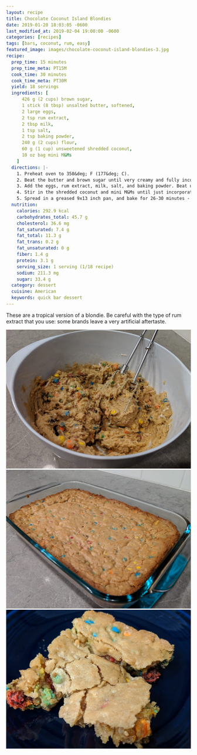 ```yaml
---
layout: recipe
title: Chocolate Coconut Island Blondies
date: 2019-01-20 18:03:05 -0600
last_modified_at: 2019-02-04 19:00:00 -0600
categories: [recipes]
tags: [bars, coconut, rum, easy]
featured_image: images/chocolate-coconut-island-blondies-3.jpg
recipe:
  prep_time: 15 minutes
  prep_time_meta: PT15M
  cook_time: 30 minutes
  cook_time_meta: PT30M
  yield: 18 servings
  ingredients: [
      426 g (2 cups) brown sugar,
      1 stick (8 tbsp) unsalted butter, softened,
      2 large eggs,
      2 tsp rum extract,
      2 tbsp milk,
      1 tsp salt,
      2 tsp baking powder,
      240 g (2 cups) flour,
      60 g (1 cup) unsweetened shredded coconut,
      10 oz bag mini M&Ms
    ]
  directions: |-
    1. Preheat oven to 350&deg; F (177&deg; C).
    2. Beat the butter and brown sugar until very creamy and fully incorporated.
    3. Add the eggs, rum extract, milk, salt, and baking powder. Beat until fully incorporated.
    4. Stir in the shredded coconut and mini M&Ms until just incorporated. Do not over-mix.
    5. Spread in a greased 9x13 inch pan, and bake for 26-30 minutes - or until your desired firmness. Let cool completely before cutting.
  nutrition:
    calories: 292.9 kcal
    carbohydrates_total: 45.7 g
    cholesterol: 36.6 mg
    fat_saturated: 7.4 g
    fat_total: 11.3 g
    fat_trans: 0.2 g
    fat_unsaturated: 0 g
    fiber: 1.4 g
    protein: 3.1 g
    serving_size: 1 serving (1/18 recipe)
    sodium: 211.3 mg
    sugar: 33.4 g
  category: dessert
  cuisine: American
  keywords: quick bar dessert
---
```

These are a tropical version of a blondie. Be careful with the type of rum extract that you use: some brands leave a very artificial aftertaste.

![Mixed blondie dough in bowl](/images/chocolate-coconut-island-blondies-1.jpg)
![Cookied blondie bars](/images/chocolate-coconut-island-blondies-2.jpg)
![An individual blondie bar](/images/chocolate-coconut-island-blondies-3.jpg)
